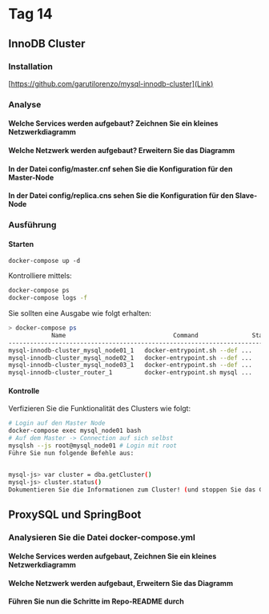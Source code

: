 # Tag 14

## InnoDB Cluster

### Installation

[https://github.com/garutilorenzo/mysql-innodb-cluster](Link)

### Analyse

#### Welche Services werden aufgebaut? Zeichnen Sie ein kleines Netzwerkdiagramm

#### Welche Netzwerk werden aufgebaut? Erweitern Sie das Diagramm

#### In der Datei config/master.cnf sehen Sie die Konfiguration für den Master-Node

#### In der Datei config/replica.cns sehen Sie die Konfiguration für den Slave-Node

### Ausführung

#### Starten

`docker-compose up -d`

Kontrolliere mittels:

```bash
docker-compose ps
docker-compose logs -f
```

Sie sollten eine Ausgabe wie folgt erhalten:

```bash
> docker-compose ps
            Name                              Command               State                                               Ports                                             
-----------------------------------------------------------------------------------------------------------------------------------------------------------------------------
mysql-innodb-cluster_mysql_node01_1   docker-entrypoint.sh --def ...   Up      3306/tcp, 33060/tcp, 33061/tcp                                                                
mysql-innodb-cluster_mysql_node02_1   docker-entrypoint.sh --def ...   Up      3306/tcp, 33060/tcp, 33061/tcp                                                                
mysql-innodb-cluster_mysql_node03_1   docker-entrypoint.sh --def ...   Up      3306/tcp, 33060/tcp, 33061/tcp                                                                
mysql-innodb-cluster_router_1         docker-entrypoint.sh mysql ...   Up      0.0.0.0:3306->3306/tcp, 0.0.0.0:6446->6446/tcp, 0.0.0.0:6447->6447/tcp, 0.0.0.0:6606->6606/tcp
```

#### Kontrolle

Verfizieren Sie die Funktionalität des Clusters wie folgt:

```bash
# Login auf den Master Node
docker-compose exec mysql_node01 bash
# Auf dem Master -> Connection auf sich selbst
mysqlsh --js root@mysql_node01 # Login mit root    
Führe Sie nun folgende Befehle aus:


mysql-js> var cluster = dba.getCluster()
mysql-js> cluster.status()
Dokumentieren Sie die Informationen zum Cluster! (und stoppen Sie das Ganze wieder mit docker-compose down)
```

## ProxySQL und SpringBoot

### Analysieren Sie die Datei docker-compose.yml

#### Welche Services werden aufgebaut, Zeichnen Sie ein kleines Netzwerkdiagramm

#### Welche Netzwerk werden aufgebaut, Erweitern Sie das Diagramm

#### Führen Sie nun die Schritte im Repo-README durch

